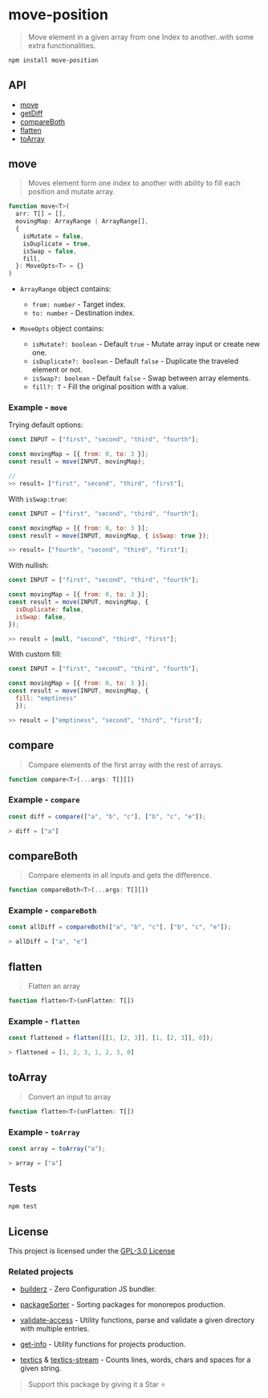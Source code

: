 # move-position

> Move element in a given array from one Index to another..with some extra
> functionalities.

```bash
npm install move-position
```

## API

- [move](#move)
- [getDiff](#getDiff)
- [compareBoth](#compareBoth)
- [flatten](#flatten)
- [toArray](#toArray)

## move

> Moves element form one index to another with ability to fill each position and
> mutate array.

```js
function move<T>(
  arr: T[] = [],
  movingMap: ArrayRange | ArrayRange[],
  {
    isMutate = false,
    isDuplicate = true,
    isSwap = false,
    fill,
  }: MoveOpts<T> = {}
)
```

- `ArrayRange` object contains:

  - `from: number` - Target index.
  - `to: number` - Destination index.

- `MoveOpts` object contains:

  - `isMutate?: boolean` - Default `true` - Mutate array input or create new one.
  - `isDuplicate?: boolean` - Default `false` - Duplicate the traveled element or not.
  - `isSwap?: boolean` - Default `false` - Swap between array elements.
  - `fill?: T` - Fill the original position with a value.

### Example - `move`

Trying default options:

```js
const INPUT = ["first", "second", "third", "fourth"];

const movingMap = [{ from: 0, to: 3 }];
const result = move(INPUT, movingMap);

//
>> result= ["first", "second", "third", "first"];
```

With `isSwap:true`:

```js
const INPUT = ["first", "second", "third", "fourth"];

const movingMap = [{ from: 0, to: 3 }];
const result = move(INPUT, movingMap, { isSwap: true });

>> result= ["fourth", "second", "third", "first"];
```

With nullish:

```js
const INPUT = ["first", "second", "third", "fourth"];

const movingMap = [{ from: 0, to: 3 }];
const result = move(INPUT, movingMap, {
  isDuplicate: false,
  isSwap: false,
});

>> result = [null, "second", "third", "first"];
```

With custom fill:

```js
const INPUT = ["first", "second", "third", "fourth"];

const movingMap = [{ from: 0, to: 3 }];
const result = move(INPUT, movingMap, {
  fill: "emptiness"
  });

>> result = ["emptiness", "second", "third", "first"];
```

## compare

> Compare elements of the first array with the rest of arrays.

```js
function compare<T>(...args: T[][])
```

### Example - `compare`

```js
const diff = compare(["a", "b", "c"], ["b", "c", "e"]);

> diff = ["a"]
```

## compareBoth

> Compare elements in all inputs and gets the difference.

```js
function compareBoth<T>(...args: T[][])
```

### Example - `compareBoth`

```js
const allDiff = compareBoth(["a", "b", "c"], ["b", "c", "e"]);

> allDiff = ["a", "e"]
```

## flatten

> Flatten an array

```js
function flatten<T>(unFlatten: T[])
```

### Example - `flatten`

```js
const flattened = flatten([[1, [2, 3]], [1, [2, 3]], 0]);

> flattened = [1, 2, 3, 1, 2, 3, 0]
```

## toArray

> Convert an input to array

```js
function flatten<T>(unFlatten: T[])
```

### Example - `toArray`

```js
const array = toArray("a");

> array = ["a"]
```

## Tests

```sh
npm test
```

## License

This project is licensed under the [GPL-3.0 License](https://github.com/jalal246/move-position/blob/master/LICENSE)

### Related projects

- [builderz](https://github.com/jalal246/builderz) - Zero Configuration JS bundler.

- [packageSorter](https://github.com/jalal246/packageSorter) - Sorting packages
  for monorepos production.

- [validate-access](https://github.com/jalal246/https://github.com/jalal246/validate-access) - Utility functions, parse and validate a given directory with multiple entries.

- [get-info](https://github.com/jalal246/get-info) - Utility functions for projects production.

- [textics](https://github.com/jalal246/textics) &
  [textics-stream](https://github.com/jalal246/textics-stream) - Counts lines,
  words, chars and spaces for a given string.

> Support this package by giving it a Star ⭐

